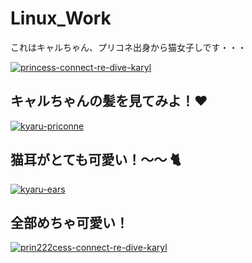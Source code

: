 # Linux_Work

これはキャルちゃん、プリコネ出身から猫女子しです・・・

<a href="https://ibb.co/sHNJ3jc"><img src="https://i.ibb.co/DpvgK4m/princess-connect-re-dive-karyl.gif" alt="princess-connect-re-dive-karyl" border="0"></a>

## キャルちゃんの髪を見てみよ！:heart:

<a href="https://ibb.co/NS8Zkw2"><img src="https://i.ibb.co/HdWnMmT/kyaru-priconne.gif" alt="kyaru-priconne" class="center"></a>

## 猫耳がとても可愛い！〜〜 :cat2:

<a href="https://ibb.co/2Mt0y8t"><img src="https://i.ibb.co/T08DkK8/ezgif-com-gif-maker.gif" alt="kyaru-ears" border="0"></a>

## 全部めちゃ可愛い！

<a href="https://imgbb.com/"><img src="https://i.ibb.co/h8qHDPF/prin222cess-connect-re-dive-karyl.gif" alt="prin222cess-connect-re-dive-karyl" border="0"></a>
